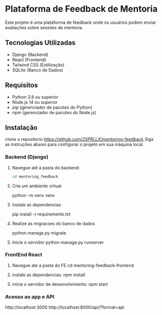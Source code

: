 # Plataforma de Feedback de Mentoria

Este projeto é uma plataforma de feedback onde os usuários podem enviar avaliações sobre sessões de mentoria.

## Tecnologias Utilizadas

- Django (Backend)
- React (Frontend)
- Tailwind CSS (Estilização)
- SQLite (Banco de Dados)

## Requisitos

- Python 3.8 ou superior
- Node.js 14 ou superior
- pip (gerenciador de pacotes do Python)
- npm (gerenciador de pacotes do Node.js)

## Instalação

clone o repositorio https://github.com/25PRLLX/mentoring-feedback
Siga as instruções abaixo para configurar o projeto em sua máquina local.

### Backend (Django)

1. Navegue até a pasta do backend:

   ```bash
   cd mentoring_feedback

2. Crie um ambiente virtual

    python -m venv venv

4. Instale as dependencias

    pip install -r requirements.txt

5. Realize as migracoes do banco de dados

    python manage.py migrate

6. Inicie o servidor
    python manage.py runserver

### FrontEnd React

1. Navegue ate a pasta do FE
    cd mentoring-feedback-frontend

2. instale as dependencias:
    npm install

3. inicie o servidor de desenvolvimento:
    npm start

### Acesso ao app e API
http://localhost:3000
http://localhost:8000/api/?format=api

